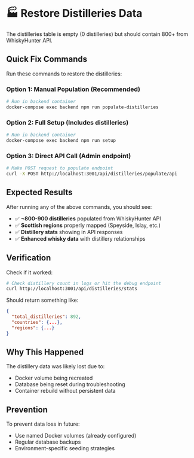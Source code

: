 # 🏭 Restore Distilleries Data

The distilleries table is empty (0 distilleries) but should contain 800+ from WhiskyHunter API.

## Quick Fix Commands

Run these commands to restore the distilleries:

### Option 1: Manual Population (Recommended)
```bash
# Run in backend container
docker-compose exec backend npm run populate-distilleries
```

### Option 2: Full Setup (Includes distilleries)
```bash
# Run in backend container  
docker-compose exec backend npm run setup
```

### Option 3: Direct API Call (Admin endpoint)
```bash
# Make POST request to populate endpoint
curl -X POST http://localhost:3001/api/distilleries/populate/api
```

## Expected Results

After running any of the above commands, you should see:
- ✅ **~800-900 distilleries** populated from WhiskyHunter API
- ✅ **Scottish regions** properly mapped (Speyside, Islay, etc.)
- ✅ **Distillery stats** showing in API responses
- ✅ **Enhanced whisky data** with distillery relationships

## Verification

Check if it worked:
```bash
# Check distillery count in logs or hit the debug endpoint
curl http://localhost:3001/api/distilleries/stats
```

Should return something like:
```json
{
  "total_distilleries": 892,
  "countries": {...},
  "regions": {...}
}
```

## Why This Happened

The distillery data was likely lost due to:
- Docker volume being recreated
- Database being reset during troubleshooting  
- Container rebuild without persistent data

## Prevention

To prevent data loss in future:
- Use named Docker volumes (already configured)
- Regular database backups
- Environment-specific seeding strategies